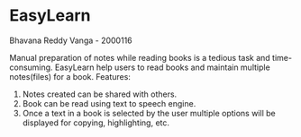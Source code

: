 # EasyLearn

Bhavana Reddy Vanga - 2000116

Manual preparation of notes while reading books is a tedious task and time-consuming.
EasyLearn help users to read books and maintain multiple notes(files) for a book.
Features:
 1. Notes created can be shared with others.
 2. Book can be read using text to speech engine.
 3. Once a text in a book is selected by the user multiple options will be displayed for
    copying, highlighting, etc. 